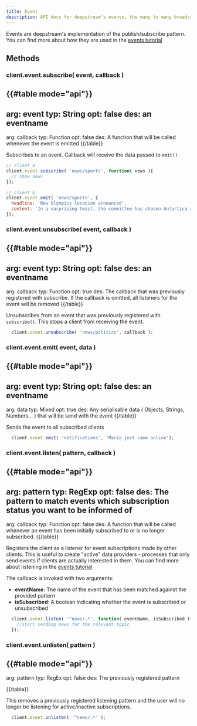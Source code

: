 ```yaml
---
title: Event
description: API docs for deepstream's events, the many to many broadcasting mechanism
---
```


Events are deepstream's implementation of the publish/subscribe pattern. You can find more about how they are used in the [events tutorial](/tutorials/core/pubsub-events/)

## Methods

### client.event.subscribe( event, callback )
{{#table mode="api"}}
-
  arg: event
  typ: String
  opt: false
  des: an eventname
-
  arg: callback
  typ: Function
  opt: false
  des: A function that will be called whenever the event is emitted
{{/table}}

Subscribes to an event. Callback will receive the data passed to `emit()`

```javascript
// client a
client.event.subscribe( 'news/sports', function( news ){
  // show news
});

// client b
client.event.emit( 'news/sports', {
  headline: 'New Olympics location announced',
  content: 'In a surprising twist, the committee has chosen Antartica as the location of the next Olympics.'
});
```

### client.event.unsubscribe( event, callback )
{{#table mode="api"}}
-
  arg: event
  typ: String
  opt: false
  des: an eventname
-
  arg: callback
  typ: Function
  opt: true
  des: The callback that was previously registered with subscribe. If the callback is omitted, all listeners for the event will be removed
{{/table}}

Unsubscribes from an event that was previously registered with `subscribe()`. This stops a client from receiving the event.

```javascript
  client.event.unsubscribe( 'news/politics', callback );
```

### client.event.emit( event, data )
{{#table mode="api"}}
-
  arg: event
  typ: String
  opt: false
  des: an eventname
-
  arg: data
  typ: Mixed
  opt: true
  des: Any serialisable data ( Objects, Strings, Numbers... ) that will be send with the event
{{/table}}

Sends the event to all subscribed clients

```javascript
  client.event.emit( 'notifications', 'Maria just came online');
```


### client.event.listen( pattern, callback )
{{#table mode="api"}}
-
  arg: pattern
  typ: RegExp
  opt: false
  des: The pattern to match events which subscription status you want to be informed of
-
  arg: callback
  typ: Function
  opt: false
  des: A function that will be called whenever an event has been initially subscribed to or is no longer subscribed.
{{/table}}

Registers the client as a listener for event subscriptions made by other clients. This is useful to create "active" data providers - processes that only send events if clients are actually interested in them. You can find more about listening in the [events tutorial](/tutorials/core/pubsub-events/#how-to-listen-for-event-subscriptions)

The callback is invoked with two arguments:
- **eventName**: The name of the event that has been matched against the provided pattern
- **isSubscribed**: A boolean indicating whether the event is subscribed or unsubscribed

```javascript
  client.event.listen( '^news/.*', function( eventName, isSubscribed ){
    //start sending news for the relevant topic
  });
```

### client.event.unlisten( pattern )
{{#table mode="api"}}
-
  arg: pattern
  typ: RegEx
  opt: false
  des: The previously registered pattern

{{/table}}

This removes a previously registered listening pattern and the user will no longer be listening for active/inactive subscriptions.

```javascript
  client.event.unlisten( '^news/.*' );
```
